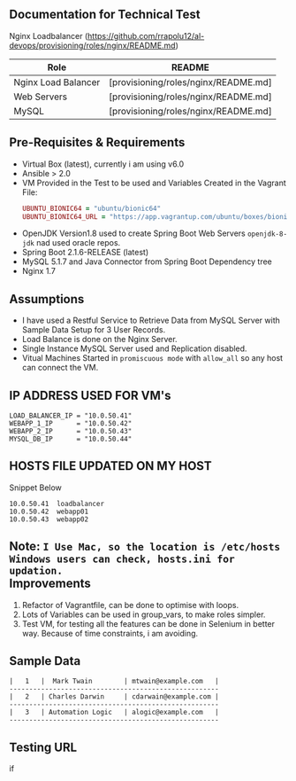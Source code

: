 Documentation for Technical Test
-------------------------------------
 
   Nginx Loadbalancer  (https://github.com/rrapolu12/al-devops/provisioning/roles/nginx/README.md)
   
| Role                      |         README                       |
| --------------------------|--------------------------------------|
| Nginx Load Balancer       | [provisioning/roles/nginx/README.md] |
| Web Servers               | [provisioning/roles/nginx/README.md] |
| MySQL                     | [provisioning/roles/nginx/README.md] |

Pre-Requisites & Requirements
------------
 - Virtual Box (latest), currently i am using v6.0 
 - Ansible > 2.0
 - VM Provided in the Test to be used and Variables Created in the Vagrant File: 
    ```ruby
    UBUNTU_BIONIC64 = "ubuntu/bionic64"
    UBUNTU_BIONIC64_URL = "https://app.vagrantup.com/ubuntu/boxes/bionic64"
    ```
 - OpenJDK Version1.8 used to create Spring Boot Web Servers `openjdk-8-jdk` nad used oracle repos.
 - Spring Boot 2.1.6-RELEASE (latest)
 - MySQL 5.1.7 and Java Connector from Spring Boot Dependency tree
 - Nginx 1.7
 
 Assumptions
 ------------
 - I have used a Restful Service to Retrieve Data from MySQL Server with Sample Data Setup for 3 User Records.
 - Load Balance is done on the Nginx Server.
 - Single Instance MySQL Server used and Replication disabled.
 - Vitual Machines Started in `promiscuous mode` with `allow_all` so any host can connect the VM.
 
 IP ADDRESS USED FOR VM's
 ------------------------
 ```
LOAD_BALANCER_IP = "10.0.50.41"
WEBAPP_1_IP      = "10.0.50.42"
WEBAPP_2_IP      = "10.0.50.43"
MYSQL_DB_IP      = "10.0.50.44"
```

HOSTS FILE UPDATED ON MY HOST
---------------------------------
Snippet Below
```
10.0.50.41  loadbalancer
10.0.50.42  webapp01
10.0.50.43  webapp02
```
 Note: 
    `I Use Mac, so the location is /etc/hosts
     Windows users can check, hosts.ini for updation.
    `   
 Improvements
 ----------------------
 1) Refactor of Vagrantfile, can be done to optimise with loops.
 2) Lots of Variables can be used in group_vars, to make roles simpler.
 3) Test VM, for testing all the features can be done in Selenium in better way.
    Because of time constraints, i am avoiding.

Sample Data
------------------------------

```-----------------------------------------------------
|   1   |  Mark Twain        | mtwain@example.com   |
-----------------------------------------------------
|   2   | Charles Darwin     | cdarwain@example.com |
-----------------------------------------------------
|   3   | Automation Logic   | alogic@example.com   |
-----------------------------------------------------
```

Testing URL
----------------
if 